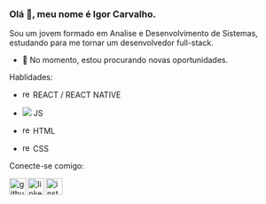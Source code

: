 ### Olá 👋, meu nome é Igor Carvalho.
Sou um jovem formado em Analise e Desenvolvimento de Sistemas, estudando para me tornar um desenvolvedor full-stack.

- 🔭 No momento, estou procurando novas oportunidades.

Hablidades: 

- <img src='https://cdn.jsdelivr.net/npm/simple-icons@3.0.1/icons/react.svg' alt='react' height='15'> REACT / REACT NATIVE

- <img src="https://cdn.jsdelivr.net/npm/simple-icons@3.0.1/icons/javascript.svg" /> JS 

- <img src='https://cdn.jsdelivr.net/npm/simple-icons@3.0.1/icons/html5.svg' alt='react' height='15'> HTML 

- <img src='https://cdn.jsdelivr.net/npm/simple-icons@3.0.1/icons/css3.svg' alt='react' height='15'> CSS 


Conecte-se comigo:

[<img align='left' src='https://cdn.jsdelivr.net/npm/simple-icons@3.0.1/icons/github.svg' alt='github' height='30'>](https://github.com/Carvlho)  [<img align='left' src='https://cdn.jsdelivr.net/npm/simple-icons@3.0.1/icons/linkedin.svg' alt='linkedin' height='30'>](https://www.linkedin.com/in/Carvlho/)  [<img align='left' src='https://cdn.jsdelivr.net/npm/simple-icons@3.0.1/icons/instagram.svg' alt='instagram' height='30'>](https://www.instagram.com/Carvlho_/)  

